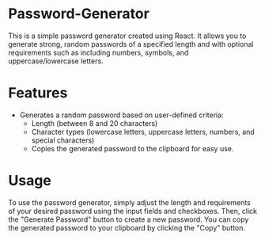 # Password-Generator

This is a simple password generator created using React. It allows you to generate strong, random passwords of a specified length and with optional requirements such as including numbers, symbols, and uppercase/lowercase letters.

# Features
  - Generates a random password based on user-defined criteria:
      - Length (between 8 and 20 characters)
      - Character types (lowercase letters, uppercase letters, numbers, and special characters)
      - Copies the generated password to the clipboard for easy use.

# Usage
To use the password generator, simply adjust the length and requirements of your desired password using the input fields and checkboxes. Then, click the "Generate Password" button to create a new password. You can copy the generated password to your clipboard by clicking the "Copy" button.
